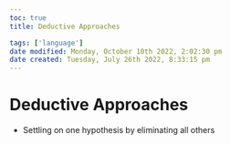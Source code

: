 ```yaml
---
toc: true
title: Deductive Approaches

tags: ['language']
date modified: Monday, October 10th 2022, 2:02:30 pm
date created: Tuesday, July 26th 2022, 8:33:15 pm
---
```


# Deductive Approaches
- Settling on one hypothesis by eliminating all others



